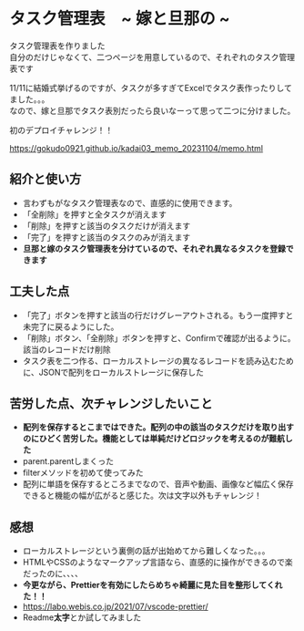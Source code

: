 # タスク管理表　~ 嫁と旦那の ~
タスク管理表を作りました<br>
自分のだけじゃなくて、二つページを用意しているので、それぞれのタスク管理表です<br>

11/11に結婚式挙げるのですが、タスクが多すぎてExcelでタスク表作ったりしてました。。。<br>
なので、嫁と旦那でタスク表別だったら良いなーって思って二つに分けました。

初のデプロイチャレンジ！！

https://gokudo0921.github.io/kadai03_memo_20231104/memo.html

## 紹介と使い方
- 言わずもがなタスク管理表なので、直感的に使用できます。
- 「全削除」を押すと全タスクが消えます
- 「削除」を押すと該当のタスクだけが消えます
- 「完了」を押すと該当のタスクのみが消えます
- **旦那と嫁のタスク管理表を分けているので、それぞれ異なるタスクを登録できます**

## 工夫した点
- 「完了」ボタンを押すと該当の行だけグレーアウトされる。もう一度押すと未完了に戻るようにした。
- 「削除」ボタン、「全削除」ボタンを押すと、Confirmで確認が出るように。該当のレコードだけ削除
- タスク表を二つ作る、ローカルストレージの異なるレコードを読み込むために、JSONで配列をローカルストレージに保存した

## 苦労した点、次チャレンジしたいこと
- **配列を保存するとこまではできた。配列の中の該当のタスクだけを取り出すのにひどく苦労した。機能としては単純だけどロジックを考えるのが難航した**
- parent.parentしまくった
- filterメソッドを初めて使ってみた
- 配列に単語を保存するところまでなので、音声や動画、画像など幅広く保存できると機能の幅が広がると感じた。次は文字以外もチャレンジ！

## 感想
- ローカルストレージという裏側の話が出始めてから難しくなった。。。
- HTMLやCSSのようなマークアップ言語なら、直感的に操作ができるので楽だったのに、、、、
- **今更ながら、Prettierを有効にしたらめちゃ綺麗に見た目を整形してくれた！！**
- https://labo.webis.co.jp/2021/07/vscode-prettier/
- Readme**太字**とか試してみました
